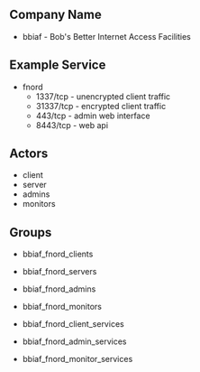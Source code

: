 ## Company Name

* bbiaf - Bob's Better Internet Access Facilities

## Example Service

* fnord
	* 1337/tcp - unencrypted client traffic
	* 31337/tcp - encrypted client traffic
	* 443/tcp - admin web interface
	* 8443/tcp - web api

## Actors

* client
* server
* admins
* monitors

## Groups

* bbiaf_fnord_clients
* bbiaf_fnord_servers
* bbiaf_fnord_admins
* bbiaf_fnord_monitors

* bbiaf_fnord_client_services
* bbiaf_fnord_admin_services
* bbiaf_fnord_monitor_services


